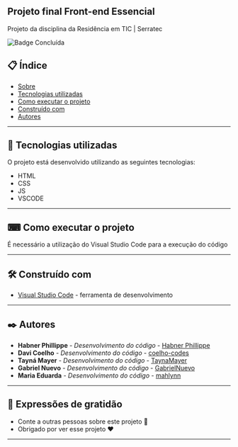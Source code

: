 ## Projeto final Front-end Essencial
Projeto da disciplina da Residência em TIC | Serratec

![Badge Concluída](http://img.shields.io/static/v1?label=STATUS&message=CONCLUIDO&color=GREEN&style=for-the-badge)

## 📋 Índice

- [Sobre](#Trabalho-final-Frontend-Essencial)
- [Tecnologias utilizadas](#-tecnologias-utilizadas)
- [Como executar o projeto](#-como-executar-o-projeto)
- [Construído com](#%EF%B8%8F-construído-com)
- [Autores](#%EF%B8%8F-autores)

--- 

## 🚀 Tecnologias utilizadas

O projeto está desenvolvido utilizando as seguintes tecnologias:

- HTML
- CSS
- JS
- VSCODE

---  

## ⌨ Como executar o projeto

É necessário a utilização do Visual Studio Code para a execução do código

--- 

## 🛠️ Construído com

* [Visual Studio Code](https://code.visualstudio.com/) - ferramenta de desenvolvimento

--- 

## ✒️ Autores

* **Habner Phillippe** - *Desenvolvimento do código* - [Habner Phillippe](https://github.com/HabnerPhillippe)
* **Davi Coelho** - *Desenvolvimento do código* - [coelho-codes](https://github.com/coelho-codes)
* **Tayná Mayer** - *Desenvolvimento do código* - [TaynaMayer](https://github.com/TaynaMayer)
* **Gabriel Nuevo** - *Desenvolvimento do código* - [GabrielNuevo](https://github.com/GabrielNuevo)
* **Maria Eduarda** - *Desenvolvimento do código* - [mahlynn](https://github.com/mahlynn)

--- 
 
## 🎁 Expressões de gratidão

* Conte a outras pessoas sobre este projeto 📢
* Obrigado por ver esse projeto ❤️

--- 

